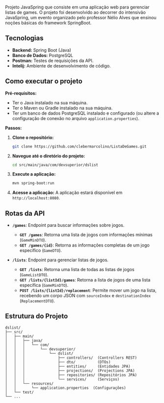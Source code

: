 Projeto JavaSpring que consiste em uma aplicação web para gerenciar listas de games. O projeto foi desenvolvido ao decorrer do intensivão JavaSpring, um evento organizado pelo professor Nélio Alves que ensinou noções básicas do framework SpringBoot.

## Tecnologias

* **Backend:** Spring Boot (Java)
* **Banco de Dados:** PostgreSQL
* **Postman:** Testes de requisições da API.
* **Intelij:** Ambiente de desenvolvimento de código.

## Como executar o projeto

**Pré-requisitos:**

* Ter o Java instalado na sua máquina.
* Ter o Maven ou Gradle instalado na sua máquina.
* Ter um banco de dados PostgreSQL instalado e configurado (ou altere a configuração de conexão no arquivo `application.properties`).

**Passos:**

1. **Clone o repositório:**
   ```bash
   git clone https://github.com/clebermarcolino/ListaDeGames.git
   ```

2. **Navegue até o diretório do projeto:**
   ```bash
   cd src/main/java/com/devsuperior/dslist
   ```

3. **Execute a aplicação:**
   ```bash
   mvn spring-boot:run
   ```

4. **Acesse a aplicação:**  A aplicação estará disponível em `http://localhost:8080`.


## Rotas da API

* **`/games`**:  Endpoint para buscar informações sobre jogos.
    * **`GET /games`**: Retorna uma lista de jogos com informações mínimas (`GameMinDTO`).
    * **`GET /games/{id}`**: Retorna as informações completas de um jogo específico (`GameDTO`).

* **`/lists`**: Endpoint para gerenciar listas de jogos.
    * **`GET /lists`**: Retorna uma lista de todas as listas de jogos (`GameListDTO`).
    * **`GET /lists/{listId}/games`**: Retorna a lista de jogos de uma lista específica (`GameMinDTO`).
    * **`POST /lists/{listId}/replacement`**: Permite mover um jogo na lista, recebendo um corpo JSON com `sourceIndex` e `destinationIndex` (`ReplacementDTO`).

## Estrutura do Projeto
```
dslist/
├── src/
│   ├── main/
│   │   ├── java/
│   │   │   └── com/
│   │   │       └── devsuperior/
│   │   │           └── dslist/
│   │   │               ├── controllers/  (Controllers REST)
│   │   │               ├── dto/          (DTOs)
│   │   │               ├── entities/     (Entidades JPA)
│   │   │               ├── projections/  (Projections JPA)
│   │   │               ├── repositories/ (Repositórios JPA)
│   │   │               └── services/     (Serviços)
│   │   └── resources/
│   │       └── application.properties  (Configurações)
│   └── test/
└── ...
```
